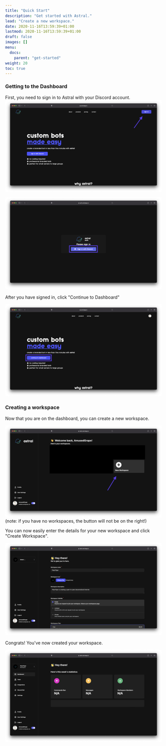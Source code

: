 ```yaml
---
title: "Quick Start"
description: "Get started with Astral."
lead: "Create a new workspace."
date: 2020-11-16T13:59:39+01:00
lastmod: 2020-11-16T13:59:39+01:00
draft: false
images: []
menu:
  docs:
    parent: "get-started"
weight: 20
toc: true
---
```


### Getting to the Dashboard

First, you need to sign in to Astral with your Discord account.
![Sign in to Astral](sign-in-to-astral.png)

![Authenticate with Discord](auth-page.png)

After you have signed in, click "Continue to Dashboard"

![Continue to Dashboard](continue-to-dash.png)

### Creating a workspace

Now that you are on the dashboard, you can create a new workspace.

![New Workspace](new-workspace.png)
(note: if you have no workspaces, the button will not be on the right!)

You can now easily enter the details for your new workspace and click "Create Workspace".

![Create Workspace](new-workspace-details.png)

Congrats! You've now created your workspace.

![Empty Workspace](empty-workspace.png)
